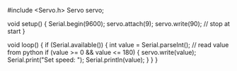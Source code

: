 #include <Servo.h>
Servo servo;

void setup() {
  Serial.begin(9600);
  servo.attach(9);
  servo.write(90);  // stop at start
}

void loop() {
  if (Serial.available()) {
    int value = Serial.parseInt(); // read value from python
    if (value >= 0 && value <= 180) {
      servo.write(value);
      Serial.print("Set speed: ");
      Serial.println(value);
    }
  }
}
